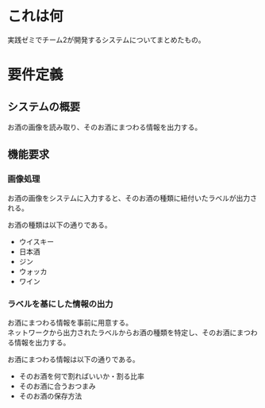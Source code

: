 # これは何

実践ゼミでチーム2が開発するシステムについてまとめたもの。

# 要件定義

## システムの概要

お酒の画像を読み取り、そのお酒にまつわる情報を出力する。

## 機能要求

### 画像処理

お酒の画像をシステムに入力すると、そのお酒の種類に紐付いたラベルが出力される。

お酒の種類は以下の通りである。

- ウイスキー
- 日本酒
- ジン
- ウォッカ
- ワイン

### ラベルを基にした情報の出力

お酒にまつわる情報を事前に用意する。\
ネットワークから出力されたラベルからお酒の種類を特定し、そのお酒にまつわる情報を出力する。

お酒にまつわる情報は以下の通りである。

- そのお酒を何で割ればいいか・割る比率
- そのお酒に合うおつまみ
- そのお酒の保存方法
